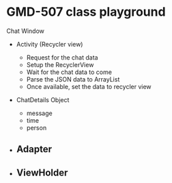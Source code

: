 # GMD-507 class playground




Chat Window

- Activity (Recycler view)
    - Request for the chat data
    - Setup the RecyclerView
    - Wait for the chat data to come
    - Parse the JSON data to ArrayList<ChatDetails>
    - Once available, set the data to recycler view

- ChatDetails Object
    - message
    - time
    - person

- Adapter
    -

- ViewHolder
    -
